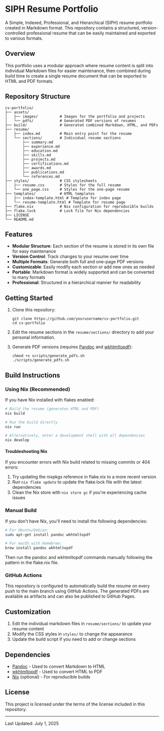 # SIPH Resume Portfolio

A Simple, Indexed, Professional, and Hierarchical (SIPH) resume portfolio created in Markdown format. This repository contains a structured, version-controlled professional resume that can be easily maintained and exported to various formats.

## Overview

This portfolio uses a modular approach where resume content is split into individual Markdown files for easier maintenance, then combined during build time to create a single resume document that can be exported to HTML and PDF formats.

## Repository Structure

```
cv-portfolio/
├── assets/
│   ├── images/          # Images for the portfolio and projects
│   └── pdfs/            # Generated PDF versions of resumes
├── build/               # Generated combined Markdown, HTML, and PDFs
├── resume/
│   ├── index.md         # Main entry point for the resume
│   └── sections/        # Individual resume sections
│       ├── summary.md
│       ├── experience.md
│       ├── education.md
│       ├── skills.md
│       ├── projects.md
│       ├── certifications.md
│       ├── awards.md
│       ├── publications.md
│       └── references.md
├── styles/              # CSS stylesheets
│   ├── resume.css       # Styles for the full resume
│   └── one_page.css     # Styles for the one-page resume
├── templates/           # HTML templates
│   ├── index-template.html # Template for index page
│   └── resume-template.html # Template for resume page
├── flake.nix            # Nix configuration for reproducible builds
├── flake.lock           # Lock file for Nix dependencies
├── LICENSE
└── README.md
```

## Features

- **Modular Structure**: Each section of the resume is stored in its own file for easy maintenance
- **Version Control**: Track changes to your resume over time
- **Multiple Formats**: Generate both full and one-page PDF versions
- **Customizable**: Easily modify each section or add new ones as needed
- **Portable**: Markdown format is widely supported and can be converted to many formats
- **Professional**: Structured in a hierarchical manner for readability

## Getting Started

1. Clone this repository:
   ```
   git clone https://github.com/yourusername/cv-portfolio.git
   cd cv-portfolio
   ```

2. Edit the resume sections in the `resume/sections/` directory to add your personal information.

3. Generate PDF versions (requires [Pandoc](https://pandoc.org/) and [wkhtmltopdf](https://wkhtmltopdf.org/)):
   ```
   chmod +x scripts/generate_pdfs.sh
   ./scripts/generate_pdfs.sh
   ```

## Build Instructions

### Using Nix (Recommended)

If you have Nix installed with flakes enabled:

```bash
# Build the resume (generates HTML and PDF)
nix build

# Run the build directly
nix run

# Alternatively, enter a development shell with all dependencies
nix develop
```

#### Troubleshooting Nix

If you encounter errors with Nix build related to missing commits or 404 errors:

1. Try updating the nixpkgs reference in flake.nix to a more recent version
2. Run `nix flake update` to update the flake.lock file with the latest dependencies
3. Clean the Nix store with `nix store gc` if you're experiencing cache issues

### Manual Build

If you don't have Nix, you'll need to install the following dependencies:

```bash
# For Ubuntu/Debian:
sudo apt-get install pandoc wkhtmltopdf

# For macOS with Homebrew:
brew install pandoc wkhtmltopdf
```

Then run the pandoc and wkhtmltopdf commands manually following the pattern in the flake.nix file.

### GitHub Actions

This repository is configured to automatically build the resume on every push to the main branch using GitHub Actions. The generated PDFs are available as artifacts and can also be published to GitHub Pages.

## Customization

1. Edit the individual markdown files in `resume/sections/` to update your resume content
2. Modify the CSS styles in `styles/` to change the appearance
3. Update the build script if you need to add or change sections

## Dependencies

- [Pandoc](https://pandoc.org/) - Used to convert Markdown to HTML
- [wkhtmltopdf](https://wkhtmltopdf.org/) - Used to convert HTML to PDF
- [Nix](https://nixos.org/) (optional) - For reproducible builds

## License

This project is licensed under the terms of the license included in this repository.

---

Last Updated: July 1, 2025
